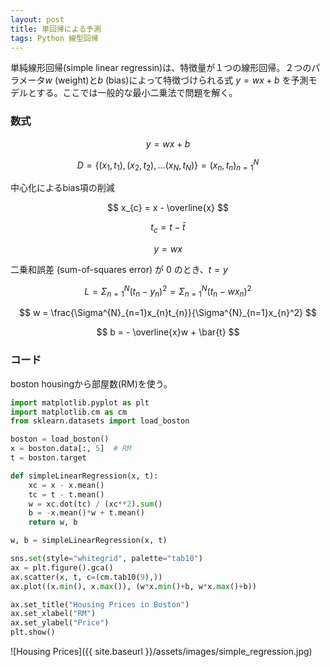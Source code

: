 ```yaml
---
layout: post
title: 単回帰による予測
tags: Python 線型回帰
---
```


単純線形回帰(simple linear regressin)は、特徴量が１つの線形回帰。２つのパラメータ$w$ (weight)と$b$ (bias)によって特徴づけられる式 $y = wx + b$ を予測モデルとする。ここでは一般的な最小二乗法で問題を解く。

### 数式

$$ y = wx + b $$

$$ D=\{(x_{1},t_{1}),(x_{2},t_{2}),...(x_{N},t_{N}) \} = {(x_{n},t_{n})}^{N}_{n=1} $$

中心化によるbias項の削減

$$ x_{c} = x - \overline{x} $$

$$ t_{c} = t - \bar{t} $$

$$ y = wx $$

二乗和誤差 (sum-of-squares error) が 0 のとき、$t = y$

$$ L = \Sigma^{N}_{n=1}(t_{n}-y_{n})^2 =  \Sigma^{N}_{n=1}(t_{n}-wx_{n})^2 $$

$$ w = \frac{\Sigma^{N}_{n=1}x_{n}t_{n}}{\Sigma^{N}_{n=1}x_{n}^2} $$

$$ b = - \overline{x}w + \bar{t} $$

### コード

boston housingから部屋数(RM)を使う。

```python
import matplotlib.pyplot as plt
import matplotlib.cm as cm
from sklearn.datasets import load_boston

boston = load_boston()
x = boston.data[:, 5]  # RM
t = boston.target

def simpleLinearRegression(x, t):
    xc = x - x.mean()
    tc = t - t.mean()
    w = xc.dot(tc) / (xc**2).sum()
    b = -x.mean()*w + t.mean()
    return w, b

w, b = simpleLinearRegression(x, t)

sns.set(style="whitegrid", palette="tab10")
ax = plt.figure().gca()
ax.scatter(x, t, c=(cm.tab10(9),))
ax.plot((x.min(), x.max()), (w*x.min()+b, w*x.max()+b))

ax.set_title("Housing Prices in Boston")
ax.set_xlabel("RM")
ax.set_ylabel("Price")
plt.show()
```

![Housing Prices]({{ site.baseurl }}/assets/images/simple_regression.jpg)
